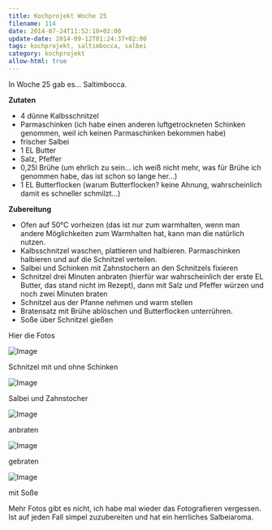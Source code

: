 ```yaml
---
title: Kochprojekt Woche 25
filename: 114
date: 2014-07-24T11:52:10+02:00
update-date: 2014-09-12T01:24:37+02:00
tags: kochprojekt, saltimbocca, salbei
category: kochprojekt
allow-html: true
---
```


<p>In Woche 25 gab es... Saltimbocca.</p>

<p><strong>Zutaten</strong></p>

<ul>
<li>4 dünne Kalbsschnitzel</li>

<li>Parmaschinken (ich habe einen anderen luftgetrockneten Schinken genommen, weil ich keinen Parmaschinken bekommen habe)</li>

<li>frischer Salbei</li>

<li>1 EL Butter</li>

<li>Salz, Pfeffer</li>

<li>0,25l Brühe (um ehrlich zu sein... ich weiß nicht mehr, was für Brühe ich genommen habe, das ist schon so lange her...)</li>

<li>1 EL Butterflocken (warum Butterflocken? keine Ahnung, wahrscheinlich damit es schneller schmilzt...)</li>
</ul>

<p><strong>Zubereitung</strong></p>

<ul>
<li>Ofen auf 50°C vorheizen (das ist nur zum warmhalten, wenn man andere Möglichkeiten zum Warmhalten hat, kann man die natürlich nutzen.</li>

<li>Kalbsschnitzel waschen, plattieren und halbieren. Parmaschinken halbieren und auf die Schnitzel verteilen.</li>

<li>Salbei und Schinken mit Zahnstochern an den Schnitzels fixieren</li>

<li>Schnitzel drei Minuten anbraten (hierfür war wahrscheinlich der erste EL Butter, das stand nicht im Rezept), dann mit Salz und Pfeffer würzen und noch zwei Minuten braten</li>

<li>Schnitzel aus der Pfanne nehmen und warm stellen</li>

<li>Bratensatz mit Brühe ablöschen und Butterflocken unterrühren.</li>

<li>Soße über Schnitzel gießen</li>
</ul>

<p>Hier die Fotos</p>

<p><img src="/hosted_files/242/download" alt="Image"></p>

<p>Schnitzel mit und ohne Schinken</p>

<p><img src="/hosted_files/243/download" alt="Image"></p>

<p>Salbei und Zahnstocher</p>

<p><img src="/hosted_files/244/download" alt="Image"></p>

<p>anbraten</p>

<p><img src="/hosted_files/245/download" alt="Image"></p>

<p>gebraten</p>

<p><img src="/hosted_files/246/download" alt="Image"></p>

<p>mit Soße</p>

<p>Mehr Fotos gibt es nicht, ich habe mal wieder das Fotografieren vergessen. Ist auf jeden Fall simpel zuzubereiten und hat ein herrliches Salbeiaroma.</p>


